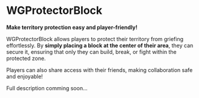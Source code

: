 # WGProtectorBlock

**Make territory protection easy and player-friendly!**

WGProtectorBlock allows players to protect their territory from griefing effortlessly.
By **simply placing a block at the center of their area**, they can secure it, ensuring that only they can build, break, or fight within the protected zone.

Players can also share access with their friends, making collaboration safe and enjoyable!

Full description comming soon...
